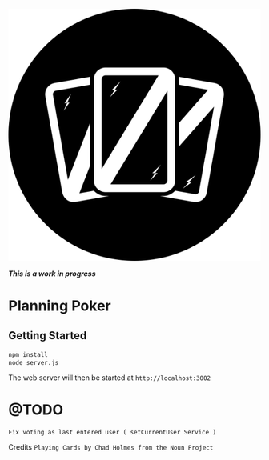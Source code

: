 <p align="center">
    <img src="assets/logo.png" alt="Logo"/>
</p>

***This is a work in progress***

Planning Poker
===

Getting Started
---

```
npm install
node server.js
```

The web server will then be started at `http://localhost:3002`

@TODO
===
```
Fix voting as last entered user ( setCurrentUser Service )

```

Credits
`Playing Cards by Chad Holmes from the Noun Project`